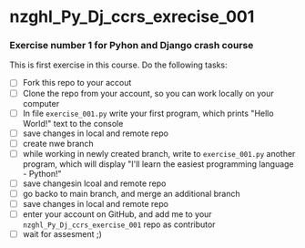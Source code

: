# nzghl_Py_Dj_ccrs_exrecise_001
### Exercise number 1 for Pyhon and Django crash course

This is first exercise in this course. Do the following tasks:

- [ ] Fork this repo to your accout
- [ ] Clone the repo from your account, so you can work locally on your computer
- [ ] In file `exercise_001.py` write your first program, which prints "Hello World!" text to the console
- [ ] save changes in local and remote repo
- [ ] create nwe branch
- [ ] while working in newly created branch, write to `exercise_001.py` another program, which will display "I'll learn the easiest programming language - Python!"
- [ ] save changesin lcoal and remote repo
- [ ] go backo to main branch, and merge an additional branch
- [ ] save changes in local and remote repo
- [ ] enter your account on GitHub, and add me to your `nzghl_Py_Dj_ccrs_exercise_001` repo as contributor
- [ ] wait for assesment ;) 
